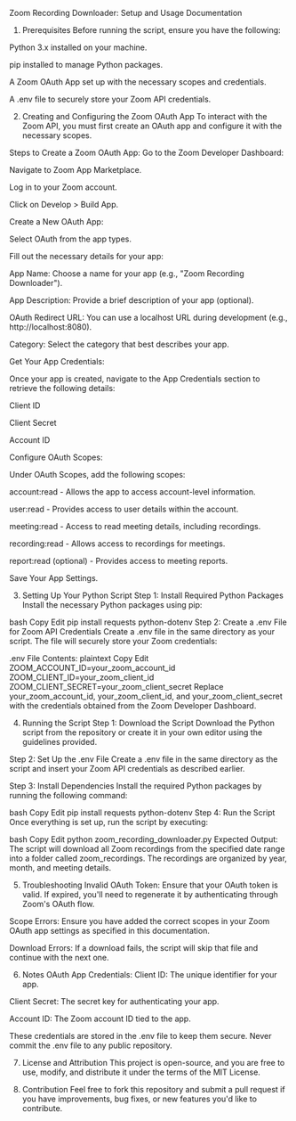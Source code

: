 Zoom Recording Downloader: Setup and Usage Documentation
1. Prerequisites
Before running the script, ensure you have the following:

Python 3.x installed on your machine.

pip installed to manage Python packages.

A Zoom OAuth App set up with the necessary scopes and credentials.

A .env file to securely store your Zoom API credentials.

2. Creating and Configuring the Zoom OAuth App
To interact with the Zoom API, you must first create an OAuth app and configure it with the necessary scopes.

Steps to Create a Zoom OAuth App:
Go to the Zoom Developer Dashboard:

Navigate to Zoom App Marketplace.

Log in to your Zoom account.

Click on Develop > Build App.

Create a New OAuth App:

Select OAuth from the app types.

Fill out the necessary details for your app:

App Name: Choose a name for your app (e.g., "Zoom Recording Downloader").

App Description: Provide a brief description of your app (optional).

OAuth Redirect URL: You can use a localhost URL during development (e.g., http://localhost:8080).

Category: Select the category that best describes your app.

Get Your App Credentials:

Once your app is created, navigate to the App Credentials section to retrieve the following details:

Client ID

Client Secret

Account ID

Configure OAuth Scopes:

Under OAuth Scopes, add the following scopes:

account:read - Allows the app to access account-level information.

user:read - Provides access to user details within the account.

meeting:read - Access to read meeting details, including recordings.

recording:read - Allows access to recordings for meetings.

report:read (optional) - Provides access to meeting reports.

Save Your App Settings.

3. Setting Up Your Python Script
Step 1: Install Required Python Packages
Install the necessary Python packages using pip:

bash
Copy
Edit
pip install requests python-dotenv
Step 2: Create a .env File for Zoom API Credentials
Create a .env file in the same directory as your script. The file will securely store your Zoom credentials:

.env File Contents:
plaintext
Copy
Edit
ZOOM_ACCOUNT_ID=your_zoom_account_id
ZOOM_CLIENT_ID=your_zoom_client_id
ZOOM_CLIENT_SECRET=your_zoom_client_secret
Replace your_zoom_account_id, your_zoom_client_id, and your_zoom_client_secret with the credentials obtained from the Zoom Developer Dashboard.

4. Running the Script
Step 1: Download the Script
Download the Python script from the repository or create it in your own editor using the guidelines provided.

Step 2: Set Up the .env File
Create a .env file in the same directory as the script and insert your Zoom API credentials as described earlier.

Step 3: Install Dependencies
Install the required Python packages by running the following command:

bash
Copy
Edit
pip install requests python-dotenv
Step 4: Run the Script
Once everything is set up, run the script by executing:

bash
Copy
Edit
python zoom_recording_downloader.py
Expected Output:
The script will download all Zoom recordings from the specified date range into a folder called zoom_recordings. The recordings are organized by year, month, and meeting details.

5. Troubleshooting
Invalid OAuth Token: Ensure that your OAuth token is valid. If expired, you'll need to regenerate it by authenticating through Zoom's OAuth flow.

Scope Errors: Ensure you have added the correct scopes in your Zoom OAuth app settings as specified in this documentation.

Download Errors: If a download fails, the script will skip that file and continue with the next one.

6. Notes
OAuth App Credentials:
Client ID: The unique identifier for your app.

Client Secret: The secret key for authenticating your app.

Account ID: The Zoom account ID tied to the app.

These credentials are stored in the .env file to keep them secure. Never commit the .env file to any public repository.

7. License and Attribution
This project is open-source, and you are free to use, modify, and distribute it under the terms of the MIT License.

8. Contribution
Feel free to fork this repository and submit a pull request if you have improvements, bug fixes, or new features you'd like to contribute.

